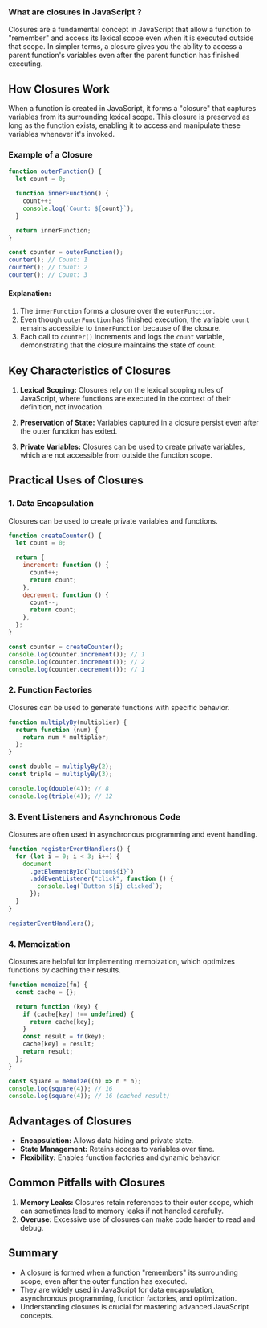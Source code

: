 ### **What are closures in JavaScript ?**

Closures are a fundamental concept in JavaScript that allow a function to "remember" and access its lexical scope even when it is executed outside that scope. In simpler terms, a closure gives you the ability to access a parent function's variables even after the parent function has finished executing.

## How Closures Work

When a function is created in JavaScript, it forms a "closure" that captures variables from its surrounding lexical scope. This closure is preserved as long as the function exists, enabling it to access and manipulate these variables whenever it's invoked.

### Example of a Closure

```javascript
function outerFunction() {
  let count = 0;

  function innerFunction() {
    count++;
    console.log(`Count: ${count}`);
  }

  return innerFunction;
}

const counter = outerFunction();
counter(); // Count: 1
counter(); // Count: 2
counter(); // Count: 3
```

#### Explanation:

1. The `innerFunction` forms a closure over the `outerFunction`.
2. Even though `outerFunction` has finished execution, the variable `count` remains accessible to `innerFunction` because of the closure.
3. Each call to `counter()` increments and logs the `count` variable, demonstrating that the closure maintains the state of `count`.

## Key Characteristics of Closures

1. **Lexical Scoping:** Closures rely on the lexical scoping rules of JavaScript, where functions are executed in the context of their definition, not invocation.

2. **Preservation of State:** Variables captured in a closure persist even after the outer function has exited.

3. **Private Variables:** Closures can be used to create private variables, which are not accessible from outside the function scope.

## Practical Uses of Closures

### 1. Data Encapsulation

Closures can be used to create private variables and functions.

```javascript
function createCounter() {
  let count = 0;

  return {
    increment: function () {
      count++;
      return count;
    },
    decrement: function () {
      count--;
      return count;
    },
  };
}

const counter = createCounter();
console.log(counter.increment()); // 1
console.log(counter.increment()); // 2
console.log(counter.decrement()); // 1
```

### 2. Function Factories

Closures can be used to generate functions with specific behavior.

```javascript
function multiplyBy(multiplier) {
  return function (num) {
    return num * multiplier;
  };
}

const double = multiplyBy(2);
const triple = multiplyBy(3);

console.log(double(4)); // 8
console.log(triple(4)); // 12
```

### 3. Event Listeners and Asynchronous Code

Closures are often used in asynchronous programming and event handling.

```javascript
function registerEventHandlers() {
  for (let i = 0; i < 3; i++) {
    document
      .getElementById(`button${i}`)
      .addEventListener("click", function () {
        console.log(`Button ${i} clicked`);
      });
  }
}

registerEventHandlers();
```

### 4. Memoization

Closures are helpful for implementing memoization, which optimizes functions by caching their results.

```javascript
function memoize(fn) {
  const cache = {};

  return function (key) {
    if (cache[key] !== undefined) {
      return cache[key];
    }
    const result = fn(key);
    cache[key] = result;
    return result;
  };
}

const square = memoize((n) => n * n);
console.log(square(4)); // 16
console.log(square(4)); // 16 (cached result)
```

## Advantages of Closures

- **Encapsulation:** Allows data hiding and private state.
- **State Management:** Retains access to variables over time.
- **Flexibility:** Enables function factories and dynamic behavior.

## Common Pitfalls with Closures

1. **Memory Leaks:** Closures retain references to their outer scope, which can sometimes lead to memory leaks if not handled carefully.
2. **Overuse:** Excessive use of closures can make code harder to read and debug.

## Summary

- A closure is formed when a function "remembers" its surrounding scope, even after the outer function has executed.
- They are widely used in JavaScript for data encapsulation, asynchronous programming, function factories, and optimization.
- Understanding closures is crucial for mastering advanced JavaScript concepts.
